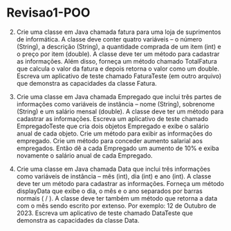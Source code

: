 # Revisao1-POO

2. Crie uma classe em Java chamada fatura para uma loja de suprimentos de informática. A classe deve conter quatro variáveis – o número (String), a descrição (String), a quantidade comprada de um item (int) e o preço por item (double). A classe deve ter um método para cadastrar as informações. Além disso, forneça um método chamado TotalFatura que calcula o valor da fatura e depois retorna o valor como um double. Escreva um aplicativo de teste chamado FaturaTeste (em outro arquivo) que demonstra as capacidades da classe Fatura.

3. Crie uma classe em Java chamada Empregado que inclui três partes de informações como variáveis de instância – nome (String), sobrenome (String) e um salário mensal (double). A classe deve ter um método para cadastrar as informações. Escreva um aplicativo de teste chamado EmpregadoTeste que cria dois objetos Empregado e exibe o salário anual de cada objeto. Crie um método para exibir as informações do empregado. Crie um método para conceder aumento salarial aos empregados. Então dê a cada Empregado um aumento de 10% e exiba novamente o salário anual de cada Empregado.

4. Crie uma classe em Java chamada Data que inclui três informações como variáveis de instância – mês (int), dia (int) e ano (int). A classe deve ter um método para cadastrar as informações. Forneça um método displayData que exibe o dia, o mês e o ano separados por barras normais ( / ). A classe deve ter também um método que retorna a data com o mês sendo escrito por extenso. Por exemplo: 12 de Outubro de 2023. Escreva um aplicativo de teste chamado DataTeste que demonstra as capacidades da classe Data. 

